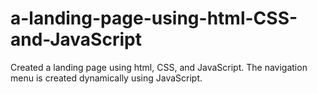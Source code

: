 # a-landing-page-using-html-CSS-and-JavaScript
Created a landing page using html, CSS, and JavaScript. The navigation  menu is created dynamically using JavaScript. 
